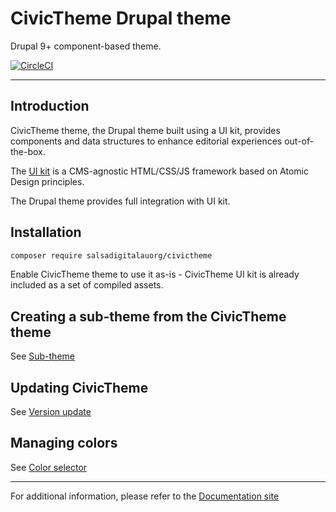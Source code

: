 # CivicTheme Drupal theme

Drupal 9+ component-based theme.

[![CircleCI](https://dl.circleci.com/status-badge/img/gh/salsadigitalauorg/civictheme/tree/master.svg?style=shield)](https://dl.circleci.com/status-badge/redirect/gh/salsadigitalauorg/civictheme/tree/master)

----

## Introduction

CivicTheme theme, the Drupal theme built using a UI kit, provides components
and data structures to enhance editorial experiences out-of-the-box.

The [UI kit](https://github.com/salsadigitalauorg/civictheme_library)
is a CMS-agnostic HTML/CSS/JS framework based on Atomic Design principles.

The Drupal theme provides full integration with UI kit.

## Installation

```bash
composer require salsadigitalauorg/civictheme
```

Enable CivicTheme theme to use it as-is - CivicTheme UI kit is
already included as a set of compiled assets.

## Creating a sub-theme from the CivicTheme theme

See [Sub-theme](https://docs.civictheme.io/drupal-theme/sub-theme)

## Updating CivicTheme

See [Version update](https://docs.civictheme.io/development/drupal-theme/version-update)

## Managing colors

See [Color selector](https://docs.civictheme.io/drupal-theme/color-selector)

---

For additional information, please refer to the [Documentation site](https://docs.civictheme.io/drupal-theme)

